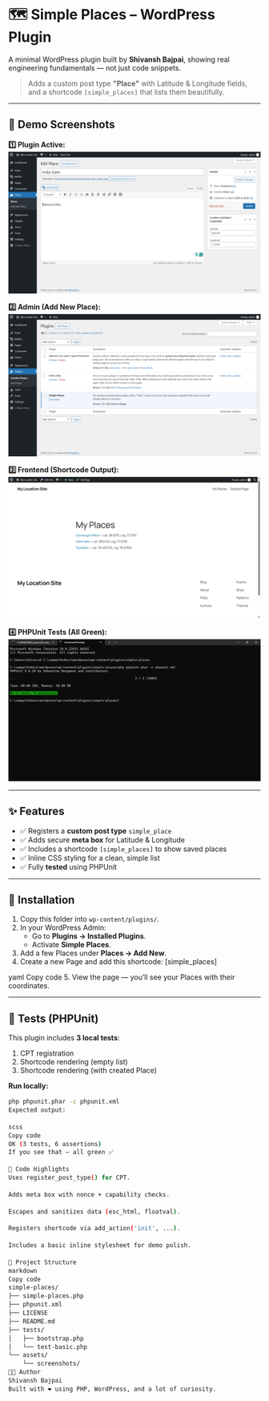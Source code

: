 # 🗺️ Simple Places – WordPress Plugin

A minimal WordPress plugin built by **Shivansh Bajpai**, showing real engineering fundamentals — not just code snippets.

> Adds a custom post type **"Place"** with Latitude & Longitude fields, and a shortcode `[simple_places]` that lists them beautifully.

---

## 📸 Demo Screenshots

**1️⃣ Plugin Active:**  
![Plugin Active](assets/screenshots/plugin_active.png)

**2️⃣ Admin (Add New Place):**  
![Admin – Add Place](assets/screenshots/plugins.png)

**3️⃣ Frontend (Shortcode Output):**  
![Frontend – List](assets/screenshots/frontend_site.png)

**4️⃣ PHPUnit Tests (All Green):**  
![PHPUnit Tests Passing](assets/screenshots/tests_passing.png)


---

## ✨ Features
- ✅ Registers a **custom post type** `simple_place`
- ✅ Adds secure **meta box** for Latitude & Longitude  
- ✅ Includes a shortcode `[simple_places]` to show saved places  
- ✅ Inline CSS styling for a clean, simple list  
- ✅ Fully **tested** using PHPUnit  

---

## 🧩 Installation
1. Copy this folder into `wp-content/plugins/`.
2. In your WordPress Admin:
   - Go to **Plugins → Installed Plugins**.
   - Activate **Simple Places**.
3. Add a few Places under **Places → Add New**.
4. Create a new Page and add this shortcode:
[simple_places]

yaml
Copy code
5. View the page — you’ll see your Places with their coordinates.

---

## 🧪 Tests (PHPUnit)
This plugin includes **3 local tests**:
1. CPT registration  
2. Shortcode rendering (empty list)  
3. Shortcode rendering (with created Place)

**Run locally:**
```bash
php phpunit.phar -c phpunit.xml
Expected output:

scss
Copy code
OK (3 tests, 6 assertions)
If you see that — all green ✅

📘 Code Highlights
Uses register_post_type() for CPT.

Adds meta box with nonce + capability checks.

Escapes and sanitizes data (esc_html, floatval).

Registers shortcode via add_action('init', ...).

Includes a basic inline stylesheet for demo polish.

🧰 Project Structure
markdown
Copy code
simple-places/
├── simple-places.php
├── phpunit.xml
├── LICENSE
├── README.md
├── tests/
│   ├── bootstrap.php
│   └── test-basic.php
└── assets/
    └── screenshots/
🧑‍💻 Author
Shivansh Bajpai
Built with ❤️ using PHP, WordPress, and a lot of curiosity.
